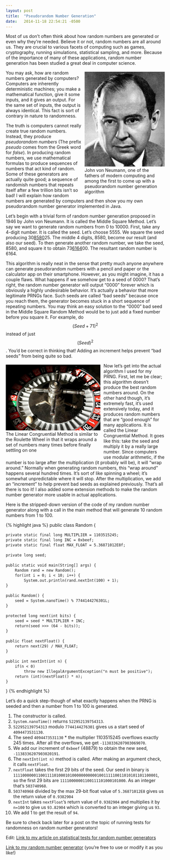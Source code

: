 ```yaml
---
layout: post
title:  "Pseudorandom Number Generation"
date:   2014-11-18 22:54:21 -0500
---
```


Most of us don’t often think about how random numbers are generated or even why they’re needed. 
Believe it or not, random numbers are all around us. They are crucial to various facets of 
computing such as games, cryptography, running simulations, statistical sampling, and more. Because 
of the importance of many of these applications, random number generation has been studied a great 
deal in computer science.

<figure style="width: 254px; float: right; margin: 5px 0px 5px 10px;">
    <img src="/assets/von-neumann.jpg" alt="" />
    <figcaption>John von Neumann, one of the fathers of modern computing and among
        the first to come up with a pseudorandom number generation algorithm</figcaption>
</figure>
You may ask, how are random numbers generated by computers? Computers are inherently deterministic 
machines; you make a mathematical function, give it some inputs, and it gives an output. For the 
same set of inputs, the output is always identical. This fact is sort of contrary in nature to 
randomness.

The truth is computers cannot really create true random numbers. Instead, they produce *pseudorandom 
numbers* (The prefix *pseudo* comes from the Greek word for *false*). In producing random numbers, we 
use mathematical formulas to produce sequences of numbers that act kind of random. Some of these 
generators are actually quite good; a sequence of randomish numbers that repeats itself after a few 
trillion bits isn’t so bad! I will explain how random numbers are generated by computers and then 
show you my own pseudorandom number generator implemented in Java.

Let’s begin with a trivial form of random number generation proposed in 1946 by John von Neumann. 
It is called the Middle Square Method. Let’s say we want to generate random numbers from 0 to 10000. 
First, take any 4-digit number. It is called the seed. Let’s choose 5555. We square the seed 
producing 30<u>8580</u>25. The middle 4 digits, 8580, become our result (and also our seed). To then 
generate another random number, we take the seed, 8580, and square it to obtain 73<u>6164</u>00. The 
resultant random number is 6164.

This algorithm is really neat in the sense that pretty much anyone anywhere can generate 
pseudorandom numbers with a pencil and paper or the calculator app on their smartphone. However, 
as you might imagine, it has a couple flaws. What happens if we somehow get to a seed of 0000? 
That’s right, the random number generator will output “0000” forever which is obviously a highly 
undesirable behavior. It’s actually a behavior that more legitimate PRNGs face. Such seeds are 
called “bad seeds” because once you reach them, the generator becomes stuck in a short sequence of 
repeating numbers. You may think an easy solution to the “0000” bad seed in the Middle Square 
Random Method would be to just add a fixed number before you square it. For example, do 
$$(Seed + 71)^2$$ instead of just $$(Seed)^2$$. You’d be correct in thinking that! Adding an increment 
helps prevent “bad seeds” from being quite so bad.

<figure style="width: 300px; float: left; margin: 5px 10px 5px 0px;">
    <img src="/assets/roulette.jpg" alt="" />
    <figcaption>The Linear Congruential Method is similar to the Roulette Wheel in that it wraps
        around a set of numbers many times before finally settling on one</figcaption>
</figure>
Now let’s get into the actual algorithm I used for my PRNG. First, let me be clear; this algorithm 
doesn’t produce the best random numbers around. On the other hand though, it’s extremely fast, it’s 
used extensively today, and it produces random numbers that are “good enough” for many 
applications. It is called the Linear Congruential Method. It goes like this: take the seed and 
multiply it by a really large number. Since computers use modular arithmetic, if the number is too 
large after the multiplication (it probably will be), it will “wrap around.” Normally 
when generating random numbers, this “wrap around” happens several hundred times. It’s sort of 
like spinning a wheel; it’s somewhat unpredictable where it will stop. After the multiplication, we 
add an “increment” to help prevent bad seeds as explained previously. That’s all there is too it! 
I also added some extension methods to make the random number generator more usable in actual 
applications.

Here is the stripped-down version of the code of my random number generator along with a call in 
the main method that will generate 10 random numbers from 1 to 100.

{% highlight java %}
public class Random {

    private static final long MULTIPLIER = 1103515245;
    private static final long INC = 0xbeef;
    private static final float MAX_FLOAT = 5.36871012E8f; 

    private long seed;

    public static void main(String[] args) {
        Random rand = new Random();
        for(int i = 0; i < 10; i++) {
            System.out.println(rand.nextInt(100) + 1);
    }

    public Random() {
        seed = System.nanoTime() % 7744144276301L;
    }

    protected long next(int bits) {
        seed = seed * MULTIPLIER + INC;
        return(seed >>> (64 - bits));
    }

    public float nextFloat() {
        return next(29) / MAX_FLOAT;
    }

    public int nextInt(int n) {
        if(n < 0)
            throw new IllegalArgumentException("n must be positive");
        return (int)(nextFloat() * n);
    }
}
{% endhighlight %}

Let’s do a quick step-though of what exactly happens when the PRNG is seeded and then a number from 
1 to 100 is generated.

1.  The constructor is called.
2.  `System.nanoTime()` returns `522952139754313`.
3.  `522952139754313` modulo `7744144276301` gives us a start seed of `4094473531130`.
4.  The seed `4094473531130` * the multiplier 1103515245 overflows exactly 245 times. After all the 
    overflows, we get `-1138336207903069070`.
5.  We add our increment of `0xbeef` (48879) to obtain the new seed, `-1138336207903020191`.
6.  The `nextInt(int n)` method is called. After making an argument check, it calls `nextFloat`.
7.  `nextFloat` takes the first 29 bits of the seed. Our seed in binary is 
    `1111000000110011110100010100000000000100111110011010101101100001`, 
    so the first 29 bits are `11110000001100111101000101000`. As an integer that’s `503740968`.
8.  `503740968` divided by the max 29-bit float value of `5.36871012E8` gives us the return value 
    of `0.9382904`
9.  `nextInt` takes `nextFloat`’s return value of `0.9382904` and multiplies it by `n=100` to give 
    us `93.82904` which is converted to an integer giving us `93`.
10. We add 1 to get the result of `94`.

Be sure to check back later for a post on the topic of running tests for randomness on 
random number generators!

Edit: [Link to my article on statistical tests for random number generators][0]

[Link to my random number generator][1] (you’re free to use or modify it as you like!)

[0]: /2015/02/17/statistical-tests-for-random-number-generators.html
[1]: https://github.com/mgold95/random/blob/master/src/mgold/random/generators/LinearCongruentialRandom.java
